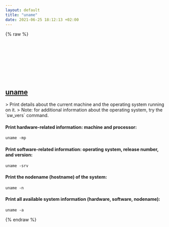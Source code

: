 ```yaml
---
layout: default
title: "uname"
date: 2021-06-25 18:12:13 +02:00
---
```

{% raw %}
<h2 id="uname">
  <a href="/en/osx/uname.html">uname</a> <a href="#uname"><svg class="icon">
    <use href="/assets/images/unicode_sprite.svg#link" />
  </svg></a>
</h2>
> Print details about the current machine and the operating system running on it.
> Note: for additional information about the operating system, try the `sw_vers` command.

#### Print hardware-related information: machine and processor:
```shell
uname -mp
```
#### Print software-related information: operating system, release number, and version:
```shell
uname -srv
```
#### Print the nodename (hostname) of the system:
```shell
uname -n
```
#### Print all available system information (hardware, software, nodename):
```shell
uname -a
```
{% endraw %}